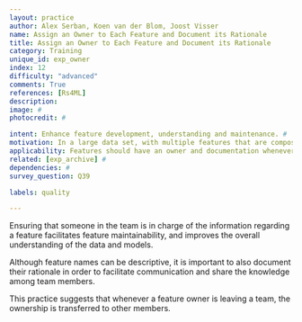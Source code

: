 ```yaml
---
layout: practice
author: Alex Serban, Koen van der Blom, Joost Visser
name: Assign an Owner to Each Feature and Document its Rationale
title: Assign an Owner to Each Feature and Document its Rationale
category: Training
unique_id: exp_owner
index: 12
difficulty: "advanced"
comments: True
references: [Rs4ML]
description:
image: #
photocredit: #

intent: Enhance feature development, understanding and maintenance. #
motivation: In a large data set, with multiple features that are composed from distinct data attributes, it is hard to keep track and understand all features. By assigning an owner and documenting each feature, they become easier to maintain and comprehend. #
applicability: Features should have an owner and documentation whenever features are manually engineered (and not automatically extracted, e.g. through deep learning).
related: [exp_archive] #
dependencies: #
survey_question: Q39

labels: quality

---
```


Ensuring that someone in the team is in charge of the information regarding a feature facilitates feature maintainability, and improves the overall understanding of the data and models.


Although feature names can be descriptive, it is important to also document their rationale in order to facilitate communication and share the knowledge among team members.


This practice suggests that whenever a feature owner is leaving a team, the ownership is transferred to other members.